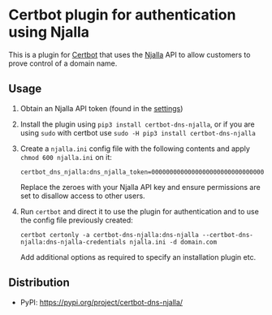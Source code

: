 # Certbot plugin for authentication using Njalla

This is a plugin for [Certbot](https://certbot.eff.org/) that uses the [Njalla](https://njal.la/) API
to allow customers to prove control of a domain name.

## Usage

1. Obtain an Njalla API token (found in the [settings](https://njal.la/settings/api/))

2. Install the plugin using `pip3 install certbot-dns-njalla`, or if you are using `sudo` with certbot use `sudo -H pip3 install certbot-dns-njalla`

3. Create a `njalla.ini` config file with the following contents and apply `chmod 600 njalla.ini` on it:

   ```
   certbot_dns_njalla:dns_njalla_token=0000000000000000000000000000000000000000
   ```

   Replace the zeroes with your Njalla API key and ensure permissions are set
   to disallow access to other users.

4. Run `certbot` and direct it to use the plugin for authentication and to use
   the config file previously created:
   ```
   certbot certonly -a certbot-dns-njalla:dns-njalla --certbot-dns-njalla:dns-njalla-credentials njalla.ini -d domain.com
   ```
   Add additional options as required to specify an installation plugin etc.

## Distribution

- PyPI: https://pypi.org/project/certbot-dns-njalla/
